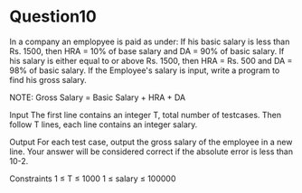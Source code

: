 # Question10
In a company an emplopyee is paid as under: If his basic salary is less than Rs. 1500, then HRA = 10% of base salary and DA = 90% of basic salary.
If his salary is either equal to or above Rs. 1500, then HRA = Rs. 500 and DA = 98% of basic salary. If the Employee's salary is input, write a program to find his gross salary.

NOTE: Gross Salary = Basic Salary + HRA + DA

Input
The first line contains an integer T, total number of testcases. Then follow T lines, each line contains an integer salary.

Output
For each test case, output the gross salary of the employee in a new line. Your answer will be considered correct if the absolute error is less than 10-2.

Constraints
1 ≤ T ≤ 1000
1 ≤ salary ≤ 100000
